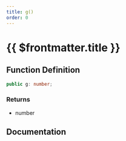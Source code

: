 ```yaml
---
title: g()
order: 0
---
```


# {{ $frontmatter.title }}

<!--@include: ./g_partial_header.md-->

## Function Definition

```ts
public g: number;
```

### Returns

* number

## Documentation

<!--@include: ./g_partial_footer.md-->
